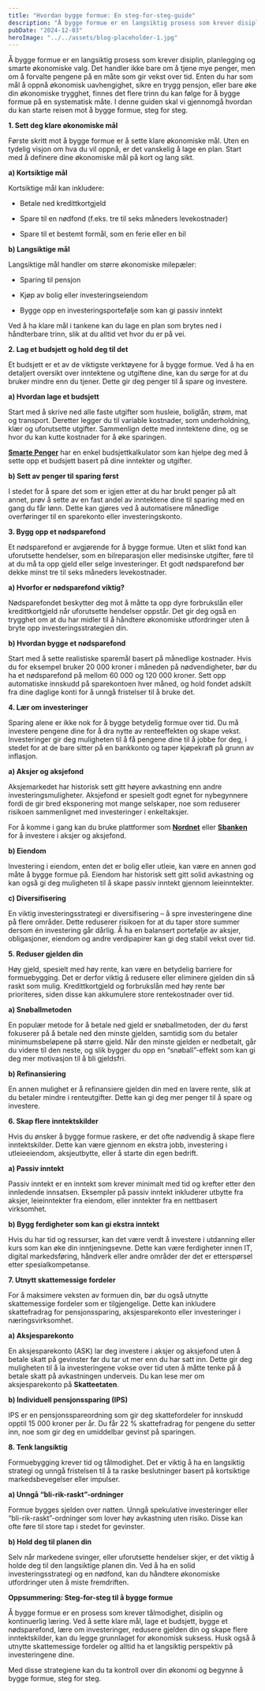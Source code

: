 ```yaml
---
title: "Hvordan bygge formue: En steg-for-steg-guide"
description: "Å bygge formue er en langsiktig prosess som krever disiplin, planlegging og smarte økonomiske valg. Det handler ikke bare om å tjene mye penger, men om å forvalte pengene på en måte som gir vekst over tid. Enten du har som mål å oppnå økonomisk uavhengighet, sikre en trygg pensjon, eller bare øke din økonomiske &#8230; Read more"
pubDate: "2024-12-03"
heroImage: "../../assets/blog-placeholder-1.jpg"
---
```


Å bygge formue er en langsiktig prosess som krever disiplin, planlegging og smarte økonomiske valg. Det handler ikke bare om å tjene mye penger, men om å forvalte pengene på en måte som gir vekst over tid. Enten du har som mål å oppnå økonomisk uavhengighet, sikre en trygg pensjon, eller bare øke din økonomiske trygghet, finnes det flere trinn du kan følge for å bygge formue på en systematisk måte. I denne guiden skal vi gjennomgå hvordan du kan starte reisen mot å bygge formue, steg for steg.

**1. Sett deg klare økonomiske mål**

Første skritt mot å bygge formue er å sette klare økonomiske mål. Uten en tydelig visjon om hva du vil oppnå, er det vanskelig å lage en plan. Start med å definere dine økonomiske mål på kort og lang sikt.

**a) Kortsiktige mål**

Kortsiktige mål kan inkludere:

- Betale ned kredittkortgjeld

- Spare til en nødfond (f.eks. tre til seks måneders levekostnader)

- Spare til et bestemt formål, som en ferie eller en bil

**b) Langsiktige mål**

Langsiktige mål handler om større økonomiske milepæler:

- Sparing til pensjon

- Kjøp av bolig eller investeringseiendom

- Bygge opp en investeringsportefølje som kan gi passiv inntekt

Ved å ha klare mål i tankene kan du lage en plan som brytes ned i håndterbare trinn, slik at du alltid vet hvor du er på vei.

**2. Lag et budsjett og hold deg til det**

Et budsjett er et av de viktigste verktøyene for å bygge formue. Ved å ha en detaljert oversikt over inntektene og utgiftene dine, kan du sørge for at du bruker mindre enn du tjener. Dette gir deg penger til å spare og investere.

**a) Hvordan lage et budsjett**

Start med å skrive ned alle faste utgifter som husleie, boliglån, strøm, mat og transport. Deretter legger du til variable kostnader, som underholdning, klær og uforutsette utgifter. Sammenlign dette med inntektene dine, og se hvor du kan kutte kostnader for å øke sparingen.

**[Smarte Penger](https://www.smartepenger.no/)** har en enkel budsjettkalkulator som kan hjelpe deg med å sette opp et budsjett basert på dine inntekter og utgifter.

**b) Sett av penger til sparing først**

I stedet for å spare det som er igjen etter at du har brukt penger på alt annet, prøv å sette av en fast andel av inntektene dine til sparing med en gang du får lønn. Dette kan gjøres ved å automatisere månedlige overføringer til en sparekonto eller investeringskonto.

**3. Bygg opp et nødsparefond**

Et nødsparefond er avgjørende for å bygge formue. Uten et slikt fond kan uforutsette hendelser, som en bilreparasjon eller medisinske utgifter, føre til at du må ta opp gjeld eller selge investeringer. Et godt nødsparefond bør dekke minst tre til seks måneders levekostnader.

**a) Hvorfor er nødsparefond viktig?**

Nødsparefondet beskytter deg mot å måtte ta opp dyre forbrukslån eller kredittkortgjeld når uforutsette hendelser oppstår. Det gir deg også en trygghet om at du har midler til å håndtere økonomiske utfordringer uten å bryte opp investeringsstrategien din.

**b) Hvordan bygge et nødsparefond**

Start med å sette realistiske sparemål basert på månedlige kostnader. Hvis du for eksempel bruker 20 000 kroner i måneden på nødvendigheter, bør du ha et nødsparefond på mellom 60 000 og 120 000 kroner. Sett opp automatiske innskudd på sparekontoen hver måned, og hold fondet adskilt fra dine daglige konti for å unngå fristelser til å bruke det.

**4. Lær om investeringer**

Sparing alene er ikke nok for å bygge betydelig formue over tid. Du må investere pengene dine for å dra nytte av renteeffekten og skape vekst. Investeringer gir deg muligheten til å få pengene dine til å jobbe for deg, i stedet for at de bare sitter på en bankkonto og taper kjøpekraft på grunn av inflasjon.

**a) Aksjer og aksjefond**

Aksjemarkedet har historisk sett gitt høyere avkastning enn andre investeringsmuligheter. Aksjefond er spesielt godt egnet for nybegynnere fordi de gir bred eksponering mot mange selskaper, noe som reduserer risikoen sammenlignet med investeringer i enkeltaksjer.

For å komme i gang kan du bruke plattformer som **[Nordnet](https://www.nordnet.no)** eller **[Sbanken](https://www.sbanken.no)** for å investere i aksjer og aksjefond.

**b) Eiendom**

Investering i eiendom, enten det er bolig eller utleie, kan være en annen god måte å bygge formue på. Eiendom har historisk sett gitt solid avkastning og kan også gi deg muligheten til å skape passiv inntekt gjennom leieinntekter.

**c) Diversifisering**

En viktig investeringsstrategi er diversifisering – å spre investeringene dine på flere områder. Dette reduserer risikoen for at du taper store summer dersom én investering går dårlig. Å ha en balansert portefølje av aksjer, obligasjoner, eiendom og andre verdipapirer kan gi deg stabil vekst over tid.

**5. Reduser gjelden din**

Høy gjeld, spesielt med høy rente, kan være en betydelig barriere for formuebygging. Det er derfor viktig å redusere eller eliminere gjelden din så raskt som mulig. Kredittkortgjeld og forbrukslån med høy rente bør prioriteres, siden disse kan akkumulere store rentekostnader over tid.

**a) Snøballmetoden**

En populær metode for å betale ned gjeld er snøballmetoden, der du først fokuserer på å betale ned den minste gjelden, samtidig som du betaler minimumsbeløpene på større gjeld. Når den minste gjelden er nedbetalt, går du videre til den neste, og slik bygger du opp en “snøball”-effekt som kan gi deg mer motivasjon til å bli gjeldsfri.

**b) Refinansiering**

En annen mulighet er å refinansiere gjelden din med en lavere rente, slik at du betaler mindre i renteutgifter. Dette kan gi deg mer penger til å spare og investere.

**6. Skap flere inntektskilder**

Hvis du ønsker å bygge formue raskere, er det ofte nødvendig å skape flere inntektskilder. Dette kan være gjennom en ekstra jobb, investering i utleieeiendom, aksjeutbytte, eller å starte din egen bedrift.

**a) Passiv inntekt**

Passiv inntekt er en inntekt som krever minimalt med tid og krefter etter den innledende innsatsen. Eksempler på passiv inntekt inkluderer utbytte fra aksjer, leieinntekter fra eiendom, eller inntekter fra en nettbasert virksomhet.

**b) Bygg ferdigheter som kan gi ekstra inntekt**

Hvis du har tid og ressurser, kan det være verdt å investere i utdanning eller kurs som kan øke din inntjeningsevne. Dette kan være ferdigheter innen IT, digital markedsføring, håndverk eller andre områder der det er etterspørsel etter spesialkompetanse.

**7. Utnytt skattemessige fordeler**

For å maksimere veksten av formuen din, bør du også utnytte skattemessige fordeler som er tilgjengelige. Dette kan inkludere skattefradrag for pensjonssparing, aksjesparekonto eller investeringer i næringsvirksomhet.

**a) Aksjesparekonto**

En aksjesparekonto (ASK) lar deg investere i aksjer og aksjefond uten å betale skatt på gevinster før du tar ut mer enn du har satt inn. Dette gir deg muligheten til å la investeringene vokse over tid uten å måtte tenke på å betale skatt på avkastningen underveis. Du kan lese mer om aksjesparekonto på **Skatteetaten**.

**b) Individuell pensjonssparing (IPS)**

IPS er en pensjonsspareordning som gir deg skattefordeler for innskudd opptil 15 000 kroner per år. Du får 22 % skattefradrag for pengene du setter inn, noe som gir deg en umiddelbar gevinst på sparingen.

**8. Tenk langsiktig**

Formuebygging krever tid og tålmodighet. Det er viktig å ha en langsiktig strategi og unngå fristelsen til å ta raske beslutninger basert på kortsiktige markedsbevegelser eller impulser.

**a) Unngå “bli-rik-raskt”-ordninger**

Formue bygges sjelden over natten. Unngå spekulative investeringer eller “bli-rik-raskt”-ordninger som lover høy avkastning uten risiko. Disse kan ofte føre til store tap i stedet for gevinster.

**b) Hold deg til planen din**

Selv når markedene svinger, eller uforutsette hendelser skjer, er det viktig å holde deg til den langsiktige planen din. Ved å ha en solid investeringsstrategi og en nødfond, kan du håndtere økonomiske utfordringer uten å miste fremdriften.

**Oppsummering: Steg-for-steg til å bygge formue**

Å bygge formue er en prosess som krever tålmodighet, disiplin og kontinuerlig læring. Ved å sette klare mål, lage et budsjett, bygge et nødsparefond, lære om investeringer, redusere gjelden din og skape flere inntektskilder, kan du legge grunnlaget for økonomisk suksess. Husk også å utnytte skattemessige fordeler og alltid ha et langsiktig perspektiv på investeringene dine.

Med disse strategiene kan du ta kontroll over din økonomi og begynne å bygge formue, steg for steg.